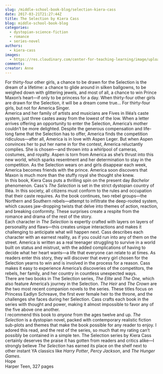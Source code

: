 ```yaml
---
slug: /middle-school-book-blog/selection-kiera-cass
date: 2017-03-21T21:27:44Z
title: The Selection by Kiera Cass
blog: middle-school-book-blog
categories:
  - dystopian-science-fiction
  - romance
  - series-novel
authors:
  - kiera-cass
images:
  - https://res.cloudinary.com/center-for-teaching-learning/image/upload/v1659700600/selection-cvr-199x300.jpeg.jpg
comments:
creator: Anne
---
```


 For thirty-four other girls, a chance to be drawn for the Selection is the dream of a lifetime: a chance to glide around in silken ballgowns, to be weighed down with glittering jewels, and most of all, a chance to win Prince Maxon’s heart—if only to be princess for a day. When thirty-four other girls are drawn for the Selection, it will be a dream come true… For thirty-four girls, but not for America Singer.<br />America and her family of artists and musicians are Fives in Illéa’s caste system, just three castes away from the lowest of the low. When a letter arrives offering an opportunity to enter the Selection, America’s mother couldn’t be more delighted. Despite the generous compensation and life-long fame that the Selection has to offer, America finds the competition ridiculous—after all, America is in love with Aspen Leger. But when Aspen convinces her to put her name in for the contest, America reluctantly complies. She is chosen—and thrown into a whirlpool of cameras, costumes, and royalty. Aspen is torn from America as she’s thrust into this new world, which sparks resentment and her determination to stay in the competition. As the Selection wears on and girls disappear each week, America becomes friends with the prince. America soon discovers that Maxon is much more than the stuffy royal she thought she knew.<br />In this book, Kiera Cass puts a thrilling spin on the present day <i>Bachelor </i>phenomenon<i>. </i>Cass's <i>The Selection </i>is set in the strict dystopian country of Illéa. In this society, all citizens must conform to the rules and occupation that their caste requires. As the book continues, two rebel groups—the Northern and Southern rebels—attempt to infiltrate the deep-rooted system, which causes jaw-dropping twists that delve into themes of action, reaction, and breaking conformity. These surprises create a respite from the romance and drama of the rest of the story.<br />Each character in <i>The Selection </i>is expertly crafted with layers on layers of personality and flaws—this creates unique interactions and makes it challenging to anticipate what will happen next. Cass describes each character with an earnest reality, as if you could run into any of them on the street. America is written as a real teenager struggling to survive in a world built on status and mistrust, with the added complications of having to decide what her heart wants—a life that everyone can relate to at times. As readers enter this story, they will discover that every girl chosen for the Selection yearns to win and is involved in the process for a reason. Cass makes it easy to experience America’s discoveries of the competitors, the rebels, her family, and her country in countless unexpected ways.<br />There are two books in The Selection series, <i>The Elite </i>and <i>The One, </i>which also feature America’s journey in the Selection. <i>The Heir</i> and <i>The Crown</i> are the two most recent companion novels to the series. These titles focus on Princess Eadlyn Schreave, the first ever female heir to the throne, and the challenges she faces during her Selection. Cass crafts each book in the series with thought and power, making it almost impossible to favor any of the five above one another.<br />I recommend this book to <i>anyone</i> from the ages twelve and up. <i>The Selection</i> is a dystopian novel, packed with contemporary realistic fiction sub-plots and themes that make the book possible for any reader to enjoy. I adored this read, and the rest of the series, so much that my rating can’t possibly be contained in a simple ten. The Selection series by Kiera Cass certainly deserves the praise it has gotten from readers and critics alike—I strongly believe <i>The Selection </i>has earned its place on the shelf next to other instant YA classics like <i>Harry Potter</i>, <i>Percy Jackson</i>, and <i>The Hunger Games</i>.<br />Hope<br />Harper Teen, 327 pages
